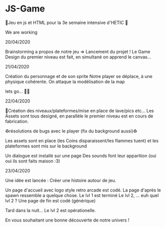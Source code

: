 # JS-Game
🔨Jeu en js et HTML pour la 3e semaine intensive d'HETIC 🔨


We are working

20/04/2020

Brainstorming a propos de notre jeu => Lancement du projet !
Le Game Design du premier niveau est fait, en simultané on apprend le canvas...


21/04/2020


Création du personnage et de son sprite
Notre player se déplace, à une physique cohérente.
On attaque la modélisation de la map


lets go... 🚧🔋


22/04/2020

🔨Création des niveaux/plateformes/mise en place de lave/pics etc...
Les Assets sont tous designé, en parallèle le premier niveau est en cours de fabrication.

♻︎résolutions de bugs avec le player (fix du background aussi)♻︎

Les assets sont en place (les Coins disparaissent/les flammes tuent) et les plateformes sont mis sur le background

Un dialogue est installé sur une page
Des sounds font leur apparition (oui oui ils sont faits maison :3)

23/04/2020

Une idée est lancée : Créer une histoire autour de jeu.

Un page d'accueil avec logo style retro arcade est codé.
La page d'après le spawn ressemble a quelque chose.
Le lvl 1 est terminé
Le lvl 2, ... euh quel lvl 2 ?
Une page de fin est codé (générique)

Tard dans la nuit...
Le lvl 2 est opérationelle.



En vous souhaitant une bonne découverte de notre univers !
